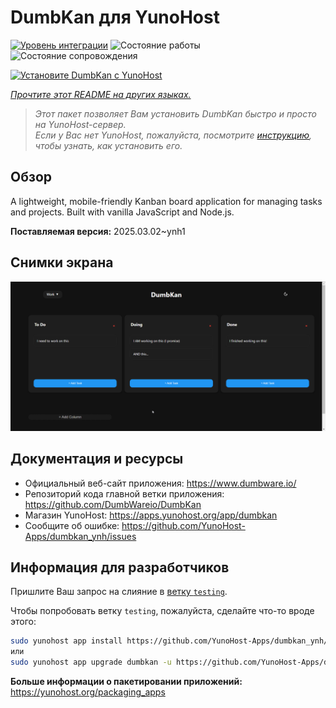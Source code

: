 <!--
Важно: этот README был автоматически сгенерирован <https://github.com/YunoHost/apps/tree/master/tools/readme_generator>
Он НЕ ДОЛЖЕН редактироваться вручную.
-->

# DumbKan для YunoHost

[![Уровень интеграции](https://apps.yunohost.org/badge/integration/dumbkan)](https://ci-apps.yunohost.org/ci/apps/dumbkan/)
![Состояние работы](https://apps.yunohost.org/badge/state/dumbkan)
![Состояние сопровождения](https://apps.yunohost.org/badge/maintained/dumbkan)

[![Установите DumbKan с YunoHost](https://install-app.yunohost.org/install-with-yunohost.svg)](https://install-app.yunohost.org/?app=dumbkan)

*[Прочтите этот README на других языках.](./ALL_README.md)*

> *Этот пакет позволяет Вам установить DumbKan быстро и просто на YunoHost-сервер.*  
> *Если у Вас нет YunoHost, пожалуйста, посмотрите [инструкцию](https://yunohost.org/install), чтобы узнать, как установить его.*

## Обзор

A lightweight, mobile-friendly Kanban board application for managing tasks and projects. Built with vanilla JavaScript and Node.js.


**Поставляемая версия:** 2025.03.02~ynh1

## Снимки экрана

![Снимок экрана DumbKan](./doc/screenshots/screenshot.png)

## Документация и ресурсы

- Официальный веб-сайт приложения: <https://www.dumbware.io/>
- Репозиторий кода главной ветки приложения: <https://github.com/DumbWareio/DumbKan>
- Магазин YunoHost: <https://apps.yunohost.org/app/dumbkan>
- Сообщите об ошибке: <https://github.com/YunoHost-Apps/dumbkan_ynh/issues>

## Информация для разработчиков

Пришлите Ваш запрос на слияние в [ветку `testing`](https://github.com/YunoHost-Apps/dumbkan_ynh/tree/testing).

Чтобы попробовать ветку `testing`, пожалуйста, сделайте что-то вроде этого:

```bash
sudo yunohost app install https://github.com/YunoHost-Apps/dumbkan_ynh/tree/testing --debug
или
sudo yunohost app upgrade dumbkan -u https://github.com/YunoHost-Apps/dumbkan_ynh/tree/testing --debug
```

**Больше информации о пакетировании приложений:** <https://yunohost.org/packaging_apps>
